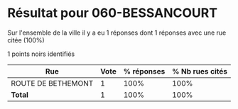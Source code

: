 # Résultat pour 060-BESSANCOURT

Sur l'ensemble de la ville il y a eu 1 réponses dont 1 réponses avec une rue citée (100%)

1 points noirs identifiés

| Rue | Vote | % réponses | % Nb rues cités|
|-----|------|------------|----------------|
| ROUTE DE BETHEMONT | 1 | 100% | 100%|
| **Total** | 1 | 100% | 100%|
